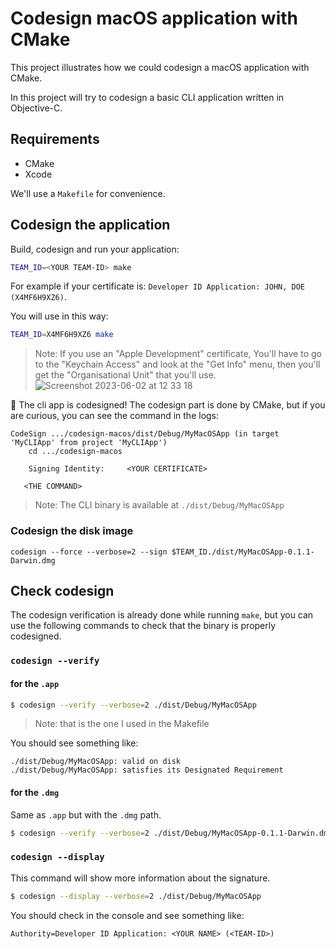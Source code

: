 # Codesign macOS application with CMake

This project illustrates how we could codesign a macOS application with CMake.

In this project will try to codesign a basic CLI application written in Objective-C.

## Requirements

- CMake
- Xcode

We'll use a `Makefile` for convenience.

## Codesign the application

Build, codesign and run your application:

```sh
TEAM_ID=<YOUR TEAM-ID> make
```

For example if your certificate is: `Developer ID Application: JOHN, DOE (X4MF6H9XZ6)`.

You will use in this way:
```sh
TEAM_ID=X4MF6H9XZ6 make
```

> Note: If you use an "Apple Development" certificate, You'll have to go to the "Keychain Access"
> and look at the "Get Info" menu, then you'll get the "Organisational Unit" that you'll use.
![Screenshot 2023-06-02 at 12 33 18](https://github.com/tony-go/codesign-macos/assets/22824417/6d16f344-281d-4e67-a910-42a9b739ce71)

🎉 The cli app is codesigned! The codesign part is done by CMake,
but if you are curious, you can see the command in the logs:

```text
CodeSign .../codesign-macos/dist/Debug/MyMacOSApp (in target 'MyCLIApp' from project 'MyCLIApp')
    cd .../codesign-macos

    Signing Identity:     <YOUR CERTIFICATE>

   <THE COMMAND>
```

> Note: The CLI binary is available at `./dist/Debug/MyMacOSApp`

### Codesign the disk image

```shell
codesign --force --verbose=2 --sign $TEAM_ID./dist/MyMacOSApp-0.1.1-Darwin.dmg
```

## Check codesign

The codesign verification is already done while running `make`, but 
you can use the following commands to check that the binary is properly codesigned.

### `codesign --verify`

#### for the `.app`

```sh
$ codesign --verify --verbose=2 ./dist/Debug/MyMacOSApp
```

> Note: that is the one I used in the Makefile

You should see something like:

```text
./dist/Debug/MyMacOSApp: valid on disk
./dist/Debug/MyMacOSApp: satisfies its Designated Requirement
```

#### for the `.dmg`

Same as `.app` but with the `.dmg` path.

```sh
$ codesign --verify --verbose=2 ./dist/Debug/MyMacOSApp-0.1.1-Darwin.dmg
```

### `codesign --display`

This command will show more information about the signature.

```sh
$ codesign --display --verbose=2 ./dist/Debug/MyMacOSApp
```

You should check in the console and see something like:

```text
Authority=Developer ID Application: <YOUR NAME> (<TEAM-ID>)
```

